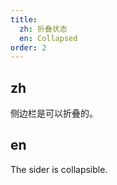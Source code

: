 ```yaml
---
title:
  zh: 折叠状态
  en: Collapsed
order: 2
---
```


## zh

侧边栏是可以折叠的。

## en

The sider is collapsible.
